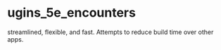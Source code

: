 # ugins_5e_encounters
streamlined, flexible, and fast. Attempts to reduce build time over other apps.
